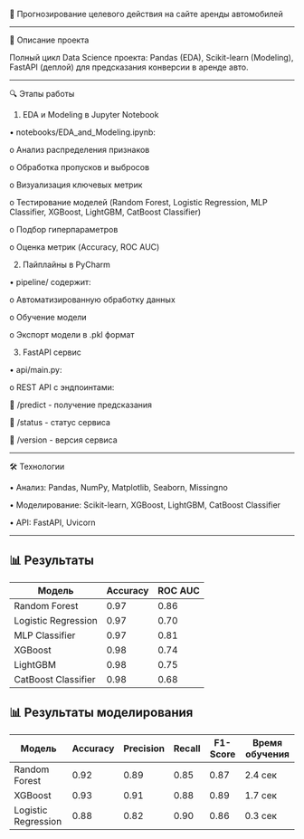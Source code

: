 🚗 Прогнозирование целевого действия на сайте аренды автомобилей


-----------------------------------------------------------------------------

📌 Описание проекта

Полный цикл Data Science проекта: Pandas (EDA), Scikit-learn (Modeling), FastAPI (деплой) для предсказания конверсии в аренде авто.

--------------------------------------------------------------------------------

🔍 Этапы работы

1. EDA и Modeling в Jupyter Notebook

•	notebooks/EDA_and_Modeling.ipynb:

o	Анализ распределения признаков

o	Обработка пропусков и выбросов

o	Визуализация ключевых метрик

o	Тестирование моделей (Random Forest, Logistic Regression, MLP Classifier, XGBoost, LightGBM, CatBoost Classifier)

o	Подбор гиперпараметров

o	Оценка метрик (Accuracy, ROC AUC)

2. Пайплайны в PyCharm

•	pipeline/ содержит:

o	Автоматизированную обработку данных 

o	Обучение модели 

o	Экспорт модели в .pkl формат

3. FastAPI сервис

•	api/main.py:

o	REST API с эндпоинтами:

	/predict - получение предсказания

	/status - статус сервиса

	/version - версия сервиса

-------------------------------------------------------------------------------------------
🛠 Технологии

•	Анализ: Pandas, NumPy, Matplotlib, Seaborn, Missingno

•	Моделирование: Scikit-learn, XGBoost, LightGBM, CatBoost Classifier

•	API: FastAPI, Uvicorn

-------------------------------------------------------------------------------------------

## 📊 Результаты

|   Модель           |	Accuracy	| ROC AUC     |
|--------------------|------------|------------|
|Random Forest     	|   0.97    |  0.86       |
|Logistic Regression	|   0.97    |	 0.70      |
|MLP Classifier      |   0.97    |  0.81       |
|XGBoost             |   0.98    |  0.74       |
|LightGBM            |   0.98    |  0.75       |
|CatBoost Classifier |   0.98    |  0.68       |

## 📊 Результаты моделирования

| Модель           | Accuracy | Precision | Recall | F1-Score | Время обучения |
|------------------|----------|-----------|--------|----------|----------------|
| Random Forest    | 0.92     | 0.89      | 0.85   | 0.87     | 2.4 сек        |
| XGBoost          | 0.93     | 0.91      | 0.88   | 0.89     | 1.7 сек        |
| Logistic Regression | 0.88   | 0.82      | 0.90   | 0.86     | 0.3 сек        |
